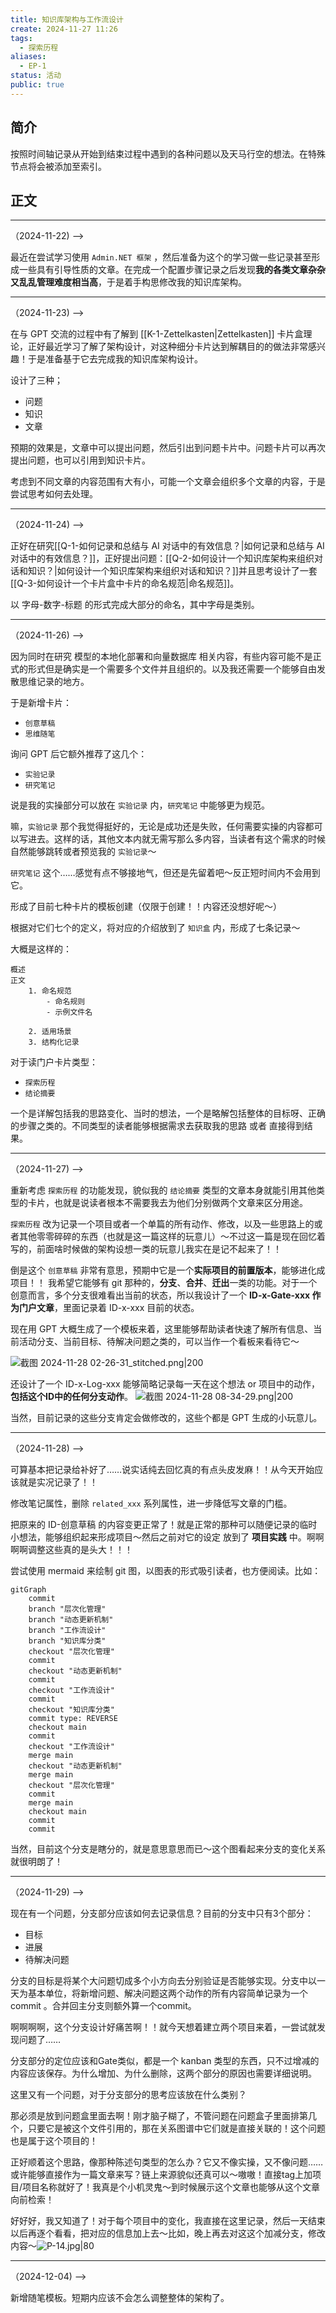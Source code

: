 ```yaml
---
title: 知识库架构与工作流设计
create: 2024-11-27 11:26
tags:
  - 探索历程
aliases:
  - EP-1
status: 活动
public: true
---
```

## 简介

按照时间轴记录从开始到结束过程中遇到的各种问题以及天马行空的想法。在特殊节点将会被添加至索引。

## 正文

---
（2024-11-22) -->

最近在尝试学习使用 `Admin.NET 框架` ，然后准备为这个的学习做一些记录甚至形成一些具有引导性质的文章。在完成一个配置步骤记录之后发现**我的各类文章杂杂又乱乱管理难度相当高**，于是着手构思修改我的知识库架构。

---
（2024-11-23) -->

在与 GPT 交流的过程中有了解到 [[K-1-Zettelkasten|Zettelkasten]] 卡片盒理论，正好最近学习了解了架构设计，对这种细分卡片达到解耦目的的做法非常感兴趣！于是准备基于它去完成我的知识库架构设计。

设计了三种；
- 问题
- 知识
- 文章

预期的效果是，文章中可以提出问题，然后引出到问题卡片中。问题卡片可以再次提出问题，也可以引用到知识卡片。

考虑到不同文章的内容范围有大有小，可能一个文章会组织多个文章的内容，于是尝试思考如何去处理。

---
（2024-11-24) -->

正好在研究[[Q-1-如何记录和总结与 AI 对话中的有效信息？|如何记录和总结与 AI 对话中的有效信息？]]，正好提出问题：[[Q-2-如何设计一个知识库架构来组织对话和知识？|如何设计一个知识库架构来组织对话和知识？]]并且思考设计了一套[[Q-3-如何设计一个卡片盒中卡片的命名规范|命名规范]]。

以 字母-数字-标题 的形式完成大部分的命名，其中字母是类别。


---
（2024-11-26) -->

因为同时在研究 模型的本地化部署和向量数据库 相关内容，有些内容可能不是正式的形式但是确实是一个需要多个文件并且组织的。以及我还需要一个能够自由发散思维记录的地方。

于是新增卡片：
- `创意草稿`
- `思维随笔`

询问 GPT 后它额外推荐了这几个：
- `实验记录`
- `研究笔记`

说是我的实操部分可以放在 `实验记录` 内，`研究笔记` 中能够更为规范。

嘛，`实验记录` 那个我觉得挺好的，无论是成功还是失败，任何需要实操的内容都可以写进去。这样的话，其他文本内就无需写那么多内容，当读者有这个需求的时候自然能够跳转或者预览我的 `实验记录`～

`研究笔记` 这个……感觉有点不够接地气，但还是先留着吧～反正短时间内不会用到它。

形成了目前七种卡片的模板创建（仅限于创建！！内容还没想好呢～）

根据对它们七个的定义，将对应的介绍放到了 `知识盒` 内，形成了七条记录～

大概是这样的：

```
概述
正文
	1. 命名规范
		- 命名规则
		- 示例文件名

	2. 适用场景
	3. 结构化记录

```


对于读门户卡片类型：
- `探索历程`
- `结论摘要`

一个是详解包括我的思路变化、当时的想法，一个是略解包括整体的目标呀、正确的步骤之类的。不同类型的读者能够根据需求去获取我的思路 或者 直接得到结果。

---
（2024-11-27) -->

重新考虑 `探索历程` 的功能发现，貌似我的 `结论摘要` 类型的文章本身就能引用其他类型的卡片，也就是说读者根本不需要我去为他们分别做两个文章来区分用途。

`探索历程` 改为记录一个项目或者一个单篇的所有动作、修改，以及一些思路上的或者其他零零碎碎的东西（也就是这一篇这样的玩意儿）～不过这一篇是现在回忆着写的，前面啥时候做的架构设想一类的玩意儿我实在是记不起来了！！

倒是这个 `创意草稿` 非常有意思，预期中它是一个**实际项目的前置版本**，能够进化成项目！！
我希望它能够有 git 那种的，**分支**、**合并**、**迁出**一类的功能。对于一个创意而言，多个分支很难看出当前的状态，所以我设计了一个 **ID-x-Gate-xxx 作为门户文章**，里面记录着 ID-x-xxx 目前的状态。

现在用 GPT 大概生成了一个模板来着，这里能够帮助读者快速了解所有信息、当前活动分支、当前目标、待解决问题之类的，可以当作一个看板来看待它～

![截图 2024-11-28 02-26-31_stitched.png|200](https://cdn.sockingpanda.com/2ced120a4cb52d9f5bf5e3945ac34a3c.png)


还设计了一个 ID-x-Log-xxx 能够简略记录每一天在这个想法 or 项目中的动作，**包括这个ID中的任何分支动作**。
![截图 2024-11-28 08-34-29.png|200](https://cdn.sockingpanda.com/9d61f7f857baa8ff4ea683605723b67a.png)

当然，目前记录的这些分支肯定会做修改的，这些个都是 GPT 生成的小玩意儿。

---
（2024-11-28) -->

可算基本把记录给补好了……说实话纯去回忆真的有点头皮发麻！！从今天开始应该就是实况记录了！！

修改笔记属性，删除 `related_xxx` 系列属性，进一步降低写文章的门槛。 

把原来的 ID-创意草稿 的内容变更正常了！就是正常的那种可以随便记录的临时小想法，能够组织起来形成项目～然后之前对它的设定 放到了 **项目实践** 中。啊啊啊啊调整这些真的是头大！！！

尝试使用 mermaid 来绘制 git 图，以图表的形式吸引读者，也方便阅读。比如：
```mermaid
gitGraph
	commit
	branch "层次化管理"
	branch "动态更新机制"
	branch "工作流设计"
	branch "知识库分类"
	checkout "层次化管理"
	commit
	checkout "动态更新机制"
	commit
	checkout "工作流设计"
	commit
	checkout "知识库分类"
	commit type: REVERSE
	checkout main
	commit
	checkout "工作流设计"
	merge main
	checkout "动态更新机制"
	merge main
	checkout "层次化管理"
	commit
	merge main
	checkout main
	commit
	commit
```

当然，目前这个分支是瞎分的，就是意思意思而已～这个图看起来分支的变化关系就很明朗了！

---
（2024-11-29) -->

现在有一个问题，分支部分应该如何去记录信息？目前的分支中只有3个部分：
- 目标
- 进展
- 待解决问题

分支的目标是将某个大问题切成多个小方向去分别验证是否能够实现。分支中以一天为基本单位，将新增问题、解决问题这两个动作的所有内容简单记录为一个 commit 。合并回主分支则额外算一个commit。

啊啊啊啊，这个分支设计好痛苦啊！！就今天想着建立两个项目来着，一尝试就发现问题了……

分支部分的定位应该和Gate类似，都是一个 kanban 类型的东西，只不过增减的内容应该保存。为什么增加、为什么删除，这两个部分的原因也需要详细说明。

这里又有一个问题，对于分支部分的思考应该放在什么类别？

那必须是放到问题盒里面去啊！刚才脑子糊了，不管问题在问题盒子里面排第几个，只要它是被这个文件引用的，那在关系图谱中它们就是直接关联的！这个问题也是属于这个项目的！

正好顺着这个思路，像那种陈述句类型的怎么办？它又不像实操，又不像问题……或许能够直接作为一篇文章来写？链上来源貌似还真可以～嗷嗷！直接tag上加项目/项目名称就好了！我真是个小机灵鬼～到时候展示这个文章也能够从这个文章向前检索！

好好好，我又知道了！对于每个项目中的变化，我直接在这里记录，然后一天结束以后再逐个看看，把对应的信息加上去～比如，晚上再去对这这个加减分支，修改内容～![P-14.jpg|80](https://cdn.sockingpanda.com/61433fa13b27a2e71322687ef1c99186.jpg)

---
（2024-12-04) -->

新增随笔模板。短期内应该不会怎么调整整体的架构了。

